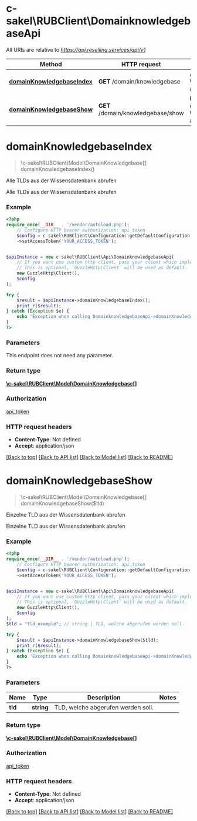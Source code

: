 # c-sakel\RUBClient\DomainknowledgebaseApi

All URIs are relative to *https://api.reselling.services/api/v1*

Method | HTTP request | Description
------------- | ------------- | -------------
[**domainKnowledgebaseIndex**](DomainknowledgebaseApi.md#domainknowledgebaseindex) | **GET** /domain/knowledgebase | Alle TLDs aus der Wissensdatenbank abrufen
[**domainKnowledgebaseShow**](DomainknowledgebaseApi.md#domainknowledgebaseshow) | **GET** /domain/knowledgebase/show | Einzelne TLD aus der Wissensdatenbank abrufen

# **domainKnowledgebaseIndex**
> \c-sakel\RUBClient\Model\DomainKnowledgebase[] domainKnowledgebaseIndex()

Alle TLDs aus der Wissensdatenbank abrufen

Alle TLDs aus der Wissensdatenbank abrufen

### Example
```php
<?php
require_once(__DIR__ . '/vendor/autoload.php');
    // Configure HTTP bearer authorization: api_token
    $config = c-sakel\RUBClient\Configuration::getDefaultConfiguration()
    ->setAccessToken('YOUR_ACCESS_TOKEN');


$apiInstance = new c-sakel\RUBClient\Api\DomainknowledgebaseApi(
    // If you want use custom http client, pass your client which implements `GuzzleHttp\ClientInterface`.
    // This is optional, `GuzzleHttp\Client` will be used as default.
    new GuzzleHttp\Client(),
    $config
);

try {
    $result = $apiInstance->domainKnowledgebaseIndex();
    print_r($result);
} catch (Exception $e) {
    echo 'Exception when calling DomainknowledgebaseApi->domainKnowledgebaseIndex: ', $e->getMessage(), PHP_EOL;
}
?>
```

### Parameters
This endpoint does not need any parameter.

### Return type

[**\c-sakel\RUBClient\Model\DomainKnowledgebase[]**](../Model/DomainKnowledgebase.md)

### Authorization

[api_token](../../README.md#api_token)

### HTTP request headers

 - **Content-Type**: Not defined
 - **Accept**: application/json

[[Back to top]](#) [[Back to API list]](../../README.md#documentation-for-api-endpoints) [[Back to Model list]](../../README.md#documentation-for-models) [[Back to README]](../../README.md)

# **domainKnowledgebaseShow**
> \c-sakel\RUBClient\Model\DomainKnowledgebase[] domainKnowledgebaseShow($tld)

Einzelne TLD aus der Wissensdatenbank abrufen

Einzelne TLD aus der Wissensdatenbank abrufen

### Example
```php
<?php
require_once(__DIR__ . '/vendor/autoload.php');
    // Configure HTTP bearer authorization: api_token
    $config = c-sakel\RUBClient\Configuration::getDefaultConfiguration()
    ->setAccessToken('YOUR_ACCESS_TOKEN');


$apiInstance = new c-sakel\RUBClient\Api\DomainknowledgebaseApi(
    // If you want use custom http client, pass your client which implements `GuzzleHttp\ClientInterface`.
    // This is optional, `GuzzleHttp\Client` will be used as default.
    new GuzzleHttp\Client(),
    $config
);
$tld = "tld_example"; // string | TLD, welche abgerufen werden soll.

try {
    $result = $apiInstance->domainKnowledgebaseShow($tld);
    print_r($result);
} catch (Exception $e) {
    echo 'Exception when calling DomainknowledgebaseApi->domainKnowledgebaseShow: ', $e->getMessage(), PHP_EOL;
}
?>
```

### Parameters

Name | Type | Description  | Notes
------------- | ------------- | ------------- | -------------
 **tld** | **string**| TLD, welche abgerufen werden soll. |

### Return type

[**\c-sakel\RUBClient\Model\DomainKnowledgebase[]**](../Model/DomainKnowledgebase.md)

### Authorization

[api_token](../../README.md#api_token)

### HTTP request headers

 - **Content-Type**: Not defined
 - **Accept**: application/json

[[Back to top]](#) [[Back to API list]](../../README.md#documentation-for-api-endpoints) [[Back to Model list]](../../README.md#documentation-for-models) [[Back to README]](../../README.md)

